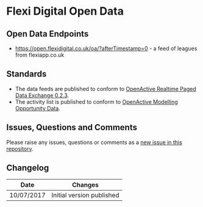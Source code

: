 # Flexi Digital Open Data

## Open Data Endpoints
- https://open.flexidigital.co.uk/oa/?afterTimestamp=0 - a feed of leagues from flexiapp.co.uk

## Standards
- The data feeds are published to conform to [OpenActive Realtime Paged Data Exchange 0.2.3](https://www.openactive.io/realtime-paged-data-exchange/0.2.3/).
- The activity list is published to conform to [OpenActive Modelling Opportunity Data](https://www.openactive.io/modelling-opportunity-data/).

## Issues, Questions and Comments
Please raise any issues, questions or comments as a [new issue in this repository](https://github.com/gomammoth/opendata/issues).

## Changelog

| Date | Changes |
|---|---|
| 10/07/2017 | Initial version published |
